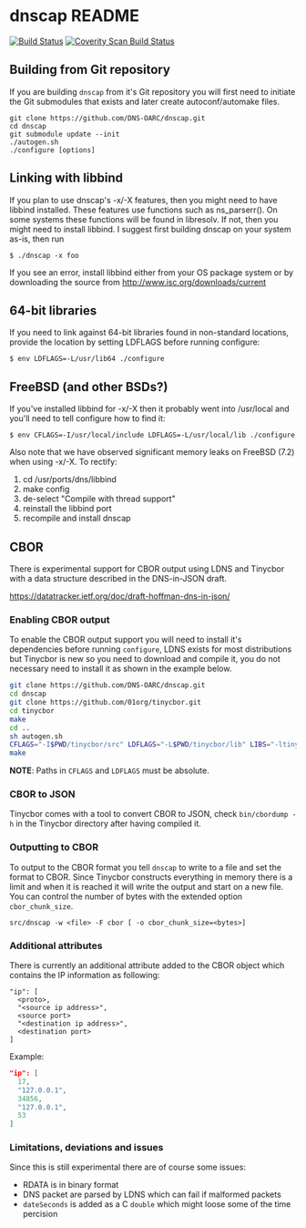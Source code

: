 # dnscap README

[![Build Status](https://travis-ci.org/DNS-OARC/dnscap.svg?branch=develop)](https://travis-ci.org/DNS-OARC/dnscap) [![Coverity Scan Build Status](https://scan.coverity.com/projects/10009/badge.svg)](https://scan.coverity.com/projects/dns-oarc-dnscap)

## Building from Git repository

If you are building `dnscap` from it's Git repository you will first need
to initiate the Git submodules that exists and later create autoconf/automake
files.

```
git clone https://github.com/DNS-OARC/dnscap.git
cd dnscap
git submodule update --init
./autogen.sh
./configure [options]
```

## Linking with libbind

If you plan to use dnscap's -x/-X features, then you might need
to have libbind installed.   These features use functions such
as ns_parserr().  On some systems these functions will be found
in libresolv.  If not, then you might need to install libbind.
I suggest first building dnscap on your system as-is, then run

```$ ./dnscap -x foo```

If you see an error, install libbind either from your
OS package system or by downloading the source from
http://www.isc.org/downloads/current

## 64-bit libraries

If you need to link against 64-bit libraries found in non-standard
locations, provide the location by setting LDFLAGS before running
configure:

```$ env LDFLAGS=-L/usr/lib64 ./configure```


## FreeBSD (and other BSDs?)

If you've installed libbind for -x/-X then it probably went into
/usr/local and you'll need to tell configure how to find it:

```$ env CFLAGS=-I/usr/local/include LDFLAGS=-L/usr/local/lib ./configure```

Also note that we have observed significant memory leaks on FreeBSD
(7.2) when using -x/-X.  To rectify:

1. cd /usr/ports/dns/libbind
1. make config
1. de-select "Compile with thread support"
1. reinstall the libbind port
1. recompile and install dnscap

## CBOR

There is experimental support for CBOR output using LDNS and Tinycbor with
a data structure described in the DNS-in-JSON draft.

https://datatracker.ietf.org/doc/draft-hoffman-dns-in-json/

### Enabling CBOR output

To enable the CBOR output support you will need to install it's dependencies
before running `configure`, LDNS exists for most distributions but Tinycbor
is new so you need to download and compile it, you do not necessary need to
install it as shown in the example below.

```sh
git clone https://github.com/DNS-OARC/dnscap.git
cd dnscap
git clone https://github.com/01org/tinycbor.git
cd tinycbor
make
cd ..
sh autogen.sh
CFLAGS="-I$PWD/tinycbor/src" LDFLAGS="-L$PWD/tinycbor/lib" LIBS="-ltinycbor" ./configure
make
```

**NOTE**: Paths in `CFLAGS` and `LDFLAGS` must be absolute.

### CBOR to JSON

Tinycbor comes with a tool to convert CBOR to JSON, check `bin/cbordump -h`
in the Tinycbor directory after having compiled it.

### Outputting to CBOR

To output to the CBOR format you tell `dnscap` to write to a file and set
the format to CBOR.  Since Tinycbor constructs everything in memory there
is a limit and when it is reached it will write the output and start on a
new file.  You can control the number of bytes with the extended option
`cbor_chunk_size`.

```
src/dnscap -w <file> -F cbor [ -o cbor_chunk_size=<bytes>]
```

### Additional attributes

There is currently an additional attribute added to the CBOR object which
contains the IP information as following:

```
"ip": [
  <proto>,
  "<source ip address>",
  <source port>
  "<destination ip address>",
  <destination port>
]
```

Example:

```json
"ip": [
  17,
  "127.0.0.1",
  34856,
  "127.0.0.1",
  53
]
```

### Limitations, deviations and issues

Since this is still experimental there are of course some issues:
- RDATA is in binary format
- DNS packet are parsed by LDNS which can fail if malformed packets
- `dateSeconds` is added as a C `double` which might loose some of the time percision
